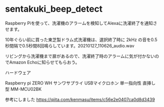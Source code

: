 # sentakuki_beep_detect

Raspberry Piを使って、洗濯機のアラームを検知してAlexaに洗濯終了を通知させます。

10年ぐらい前に買った東芝製ドラム式洗濯機は、選択終了時に 2kHz の音を0.5秒間隔で0.5秒間8回鳴らしています。20210127_110626_audio.wav

リビングから洗濯機まで扉があるので、洗濯終了時のアラームに気が付かないのでAmazon Echoに知らせてもらおう。


ハードウェア

Raspberry pi ZERO WH
サンワサプライ USBマイクロホン 単一指向性 直挿し型 MM-MCU02BK


参考にしました
https://qiita.com/kenmasu/items/c56e2e0407ca0d8d3439
